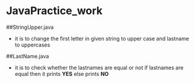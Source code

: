# JavaPractice_work

##StringUpper.java
* it is to change the first letter in given string to upper case and lastname to uppercases

##LastName.java
* it is to check whether the lastnames are equal or not if lastnames are equal then it prints __YES__ else prints __NO__

